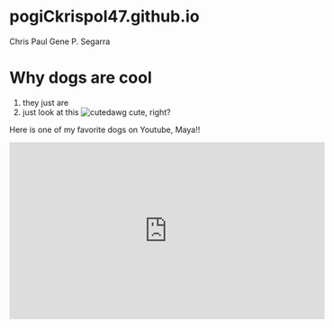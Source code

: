 # pogiCkrispol47.github.io
Chris Paul Gene P. Segarra
# Why dogs are cool 
1. they just are
2. just look at this
![cutedawg](https://1.bp.blogspot.com/-ch-4qlvZwCA/VB8f0HHRQyI/AAAAAAABLvA/wszcnHtPcyo/s1600/cute-dog-picture-039-06.jpg)
cute, right?


Here is one of my favorite dogs on Youtube, Maya!!

<iframe width="560" height="315" src="https://www.youtube.com/embed/L5_pCLDEmQM?si=7pOaTm-wqtT2KUPH" title="YouTube video player" frameborder="0" allow="accelerometer; autoplay; clipboard-write; encrypted-media; gyroscope; picture-in-picture; web-share" allowfullscreen></iframe>
